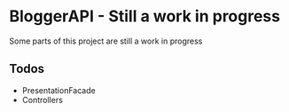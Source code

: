 # BloggerAPI - Still a work in progress

Some parts of this project are still a work in progress

## Todos
- PresentationFacade
- Controllers
